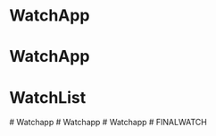 # WatchApp
# WatchApp
# WatchList
#   W a t c h a p p  
 #   W a t c h a p p  
 #   W a t c h a p p  
 #   F I N A L W A T C H  
 